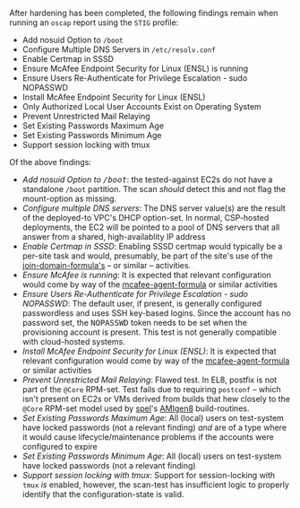 After hardening has been completed, the following findings remain when running an `oscap` report using the `STIG` profile:

* Add nosuid Option to `/boot`
* Configure Multiple DNS Servers in `/etc/resolv.conf`
* Enable Certmap in SSSD
* Ensure McAfee Endpoint Security for Linux (ENSL) is running
* Ensure Users Re-Authenticate for Privilege Escalation - sudo NOPASSWD
* Install McAfee Endpoint Security for Linux (ENSL)
* Only Authorized Local User Accounts Exist on Operating System
* Prevent Unrestricted Mail Relaying
* Set Existing Passwords Maximum Age
* Set Existing Passwords Minimum Age
* Support session locking with tmux

Of the above findings:
* <i>Add nosuid Option to <tt>/boot</tt></i>: the tested-against EC2s do not have a standalone `/boot` partition. The scan *should* detect this and not flag the mount-option as missing.
* <i>Configure multiple DNS servers</i>: The DNS server value(s) are the result of the deployed-to VPC's DHCP option-set. In normal, CSP-hosted deployments, the EC2 will be pointed to a pool of DNS servers that all answer from a shared, high-availablity IP address
* <i>Enable Certmap in SSSD</i>: Enabling SSSD certmap would typically be a per-site task and would, presumably, be part of the site's use of the [join-domain-formula's](https://github.com/plus3it/join-domain-formula) &ndash; or similar &ndash; activities.
* <i>Ensure McAfee is running</i>: It is expected that relevant configuration would come by way of the [mcafee-agent-formula](https://github.com/plus3it/mcafee-agent-formula) or similar activities
* <i>Ensure Users Re-Authenticate for Privilege Escalation - sudo NOPASSWD</i>: The default user, if present, is generally configured passwordless and uses SSH key-based logins. Since the account has no password set, the <tt>NOPASSWD</tt> token needs to be set when the provisioning account is present. This test is not generally compatible with cloud-hosted systems.
* <i>Install McAfee Endpoint Security for Linux (ENSL)</i>: It is expected that relevant configuration would come by way of the [mcafee-agent-formula](https://github.com/plus3it/mcafee-agent-formula) or similar activities
* <i>Prevent Unrestricted Mail Relaying</i>: Flawed test. In EL8, postfix is not part of the `@Core` RPM-set. Test fails due to requiring `postconf` &ndash; which isn't present on EC2s or VMs derived from builds that hew closely to the `@Core` RPM-set model used by [spel](https://github.com/plus3it/spel)'s [AMIgen8](https://github.com/plus3it/amigen8) build-routines.
* <i>Set Existing Passwords Maximum Age</i>: All (local) users on test-system have locked passwords (not a relevant finding) _and_ are of a type where it would cause lifecycle/maintenance problems if the accounts were configured to expire
* <i>Set Existing Passwords Minimum Age</i>: All (local) users on test-system have locked passwords (not a relevant finding)
* <i>Support session locking with tmux</i>: Support for session-locking with `tmux` _is_ enabled, however, the scan-test has insufficient logic to properly identify that the configuration-state is valid.
